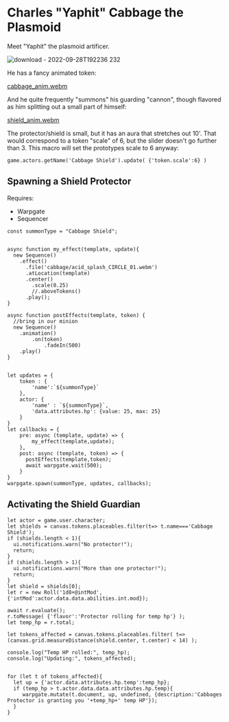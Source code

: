 # Charles "Yaphit" Cabbage the Plasmoid 

Meet "Yaphit" the plasmoid artificer.

![download - 2022-09-28T192236 232](https://user-images.githubusercontent.com/8543541/193375565-dc525180-45ca-40eb-9af1-0514e7716bd4.png)

He has a fancy animated token:

[cabbage_anim.webm](https://user-images.githubusercontent.com/8543541/193375708-0ca3368d-6ca3-4a7e-805b-4495b8922eb2.webm)

And he quite frequently "summons" his guarding "cannon", though flavored as him splitting out a small part of himself:

[shield_anim.webm](https://user-images.githubusercontent.com/8543541/193375763-1663fa6b-3786-4901-aebf-96ebc8a13a04.webm)

The protector/shield is small, but it has an aura that stretches out 10'. That would correspond to a token "scale" of 6, but the slider doesn't go further than 3. This macro will set the prototypes scale to 6 anyway:
```JS
game.actors.getName('Cabbage Shield').update( {'token.scale':6} )
```


## Spawning a Shield Protector
Requires:
  * Warpgate
  * Sequencer

```JS
const summonType = "Cabbage Shield";


async function my_effect(template, update){
  new Sequence()
    .effect()
      .file('cabbage/acid_splash_CIRCLE_01.webm')
      .atLocation(template)
      .center()      
        .scale(0.25)
        //.aboveTokens()
      .play();
}

async function postEffects(template, token) {
  //bring in our minion
  new Sequence()
    .animation()
        .on(token)
            .fadeIn(500)
    .play()
}


let updates = {
    token : {
        'name':`${summonType}`
    },
    actor: {
        'name' : `${summonType}`,
        'data.attributes.hp': {value: 25, max: 25}
    }
}
let callbacks = {
    pre: async (template, update) => {
        my_effect(template,update);       
    },
    post: async (template, token) => {
      postEffects(template,token);
      await warpgate.wait(500);
    }
}
warpgate.spawn(summonType, updates, callbacks);
```

## Activating the Shield Guardian
```JS
let actor = game.user.character;
let shields = canvas.tokens.placeables.filter(t=> t.name==='Cabbage Shield');
if (shields.length < 1){ 
  ui.notifications.warn("No protector!"); 
  return;
}
if (shields.length > 1){
  ui.notifications.warn("More than one protector!"); 
  return;
}
let shield = shields[0];
let r = new Roll('1d8+@intMod', {'intMod':actor.data.data.abilities.int.mod});

await r.evaluate();
r.toMessage( {'flavor':'Protector rolling for temp hp'} );
let temp_hp = r.total;

let tokens_affected = canvas.tokens.placeables.filter( t=>(canvas.grid.measureDistance(shield.center, t.center) < 14) );

console.log("Temp HP rolled:", temp_hp);
console.log("Updating:", tokens_affected);


for (let t of tokens_affected){
  let up = {'actor.data.attributes.hp.temp':temp_hp};
  if (temp_hp > t.actor.data.data.attributes.hp.temp){    
     warpgate.mutate(t.document, up, undefined, {description:'Cabbages Protector is granting you '+temp_hp+' temp HP'});
  }
}
```
